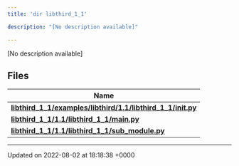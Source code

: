 ```yaml
---
title: 'dir libthird_1_1'

description: "[No description available]"

---
```







[No description available]

## Files

| Name           |
| -------------- |
| **[libthird_1_1/examples/libthird/1.1/libthird_1_1/__init__.py](/documentation/code/colliderbit_development/files/examples_2libthird_21_81_2libthird__1__1_2____init_____8py/#file-examples/libthird/1.1/libthird-1-1/--init--.py)**  |
| **[libthird_1_1/1.1/libthird_1_1/main.py](/documentation/code/colliderbit_development/files/1_81_2libthird__1__1_2main_8py/#file-1.1/libthird-1-1/main.py)**  |
| **[libthird_1_1/1.1/libthird_1_1/sub_module.py](/documentation/code/colliderbit_development/files/1_81_2libthird__1__1_2sub__module_8py/#file-1.1/libthird-1-1/sub-module.py)**  |






-------------------------------

Updated on 2022-08-02 at 18:18:38 +0000
